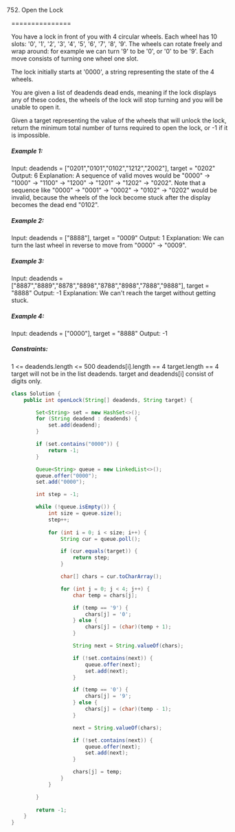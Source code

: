 752. Open the Lock

===============

You have a lock in front of you with 4 circular wheels. Each wheel has 10 slots: '0', '1', '2', '3', '4', '5', '6', '7', '8', '9'. The wheels can rotate freely and wrap around: for example we can turn '9' to be '0', or '0' to be '9'. Each move consists of turning one wheel one slot.

The lock initially starts at '0000', a string representing the state of the 4 wheels.

You are given a list of deadends dead ends, meaning if the lock displays any of these codes, the wheels of the lock will stop turning and you will be unable to open it.

Given a target representing the value of the wheels that will unlock the lock, return the minimum total number of turns required to open the lock, or -1 if it is impossible.

##### Example 1:

Input: deadends = ["0201","0101","0102","1212","2002"], target = "0202"
Output: 6
Explanation:
A sequence of valid moves would be "0000" -> "1000" -> "1100" -> "1200" -> "1201" -> "1202" -> "0202".
Note that a sequence like "0000" -> "0001" -> "0002" -> "0102" -> "0202" would be invalid,
because the wheels of the lock become stuck after the display becomes the dead end "0102".

##### Example 2:

Input: deadends = ["8888"], target = "0009"
Output: 1
Explanation:
We can turn the last wheel in reverse to move from "0000" -> "0009".

##### Example 3:

Input: deadends = ["8887","8889","8878","8898","8788","8988","7888","9888"], target = "8888"
Output: -1
Explanation:
We can't reach the target without getting stuck.

##### Example 4:

Input: deadends = ["0000"], target = "8888"
Output: -1

##### Constraints:

1 <= deadends.length <= 500
deadends[i].length == 4
target.length == 4
target will not be in the list deadends.
target and deadends[i] consist of digits only.

```java
class Solution {
    public int openLock(String[] deadends, String target) {

        Set<String> set = new HashSet<>();
        for (String deadend : deadends) {
            set.add(deadend);
        }

        if (set.contains("0000")) {
            return -1;
        }

        Queue<String> queue = new LinkedList<>();
        queue.offer("0000");
        set.add("0000");

        int step = -1;

        while (!queue.isEmpty()) {
            int size = queue.size();
            step++;
            
            for (int i = 0; i < size; i++) {
                String cur = queue.poll();

                if (cur.equals(target)) {
                    return step;
                }

                char[] chars = cur.toCharArray();

                for (int j = 0; j < 4; j++) {
                    char temp = chars[j];

                    if (temp == '9') {
                        chars[j] = '0';
                    } else {
                        chars[j] = (char)(temp + 1);
                    }

                    String next = String.valueOf(chars);

                    if (!set.contains(next)) {
                        queue.offer(next);
                        set.add(next);
                    }

                    if (temp == '0') {
                        chars[j] = '9';
                    } else {
                        chars[j] = (char)(temp - 1);
                    }

                    next = String.valueOf(chars);

                    if (!set.contains(next)) {
                        queue.offer(next);
                        set.add(next);
                    }

                    chars[j] = temp;
                }
            }

        }
        
        return -1;
    }
}
```

